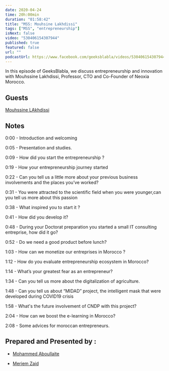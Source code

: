 ```yaml
---
date: 2020-04-24
time: 20h:00min
duration: "01:58:42"
title: "MSS: Mouhsine Lakhdissi"
tags: ["MSS", "entrepreneurship"]
isNext: false
video: "530406154307944"
published: true
featured: false
url: ""
podcastUrl: https://www.facebook.com/geeksblabla/videos/530406154307944/
---
```


In this episode of GeeksBlabla, we discuss entrepreneurship and innovation with Mouhssine Lakhdissi, Professor, CTO and Co-Founder of Neoxia Morocco.

## Guests

[Mouhssine LAkhdissi](https://www.facebook.com/mouhsine.lakhdissi)


## Notes

0:00 - Introduction and welcoming

0:05 - Presentation and studies.

0:09 - How did you start the entrepreneurship ?

0:19 - How your entrepreneurship journey started

0:22 - Can you tell us a little more about your previous business involvements and the places you’ve worked?

0:31 - You were attracted to the scientific field when you were younger,can you tell us more about this passion 

0:38 - What inspired you to start it ? 

0:41 - How did you develop it?

0:48 - During your Doctorat preparation you started a small IT consulting entreprise, how did it go?

0:52 - Do we need a good product before lunch?

1:03 - How can we monetize our entreprises in Morocco ?

1:12 - How do  you evaluate entrepreneurship ecosystem in Morocco?

1:14 - What’s your greatest fear as an entrepreneur?

1:34 - Can you tell us more about the digitalization of agriculture.

1:48 - Can you tell us about “MIDAD” project, the intelligent mask that were developed during COVID19 crisis

1:58 - What's the future involvement of CNDP with this project?

2:04 - How can we boost the e-learning in Morocco?

2:08 - Some advices for moroccan entrepreneurs.





## Prepared and Presented by :

- [Mohammed Aboullaite](https://www.facebook.com/aboullaite)

- [Meriem Zaid](https://www.facebook.com/MeriemZaid)
